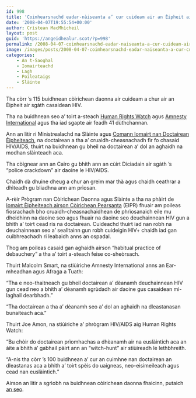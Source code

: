```yaml
---
id: 998
title: 'Coimhearsnachd eadar-nàiseanta a’ cur cuideam air an Èipheit air sgàth casaidean HIV/AIDS'
date: '2008-04-07T19:55:54+00:00'
author: Crìstean MacMhìcheil
layout: post
guid: 'https://angeidhealur.scot/?p=998'
permalink: /2008-04-07-coimhearsnachd-eadar-naiseanta-a-cur-cuideam-air-an-eipheit-air-sgath-casaidean-hiv-aids/
image: /images/posts/2008-04-07-coimhearsnachd-eadar-naiseanta-a-cur-cuideam-air-an-eipheit-air-sgsth-s-casaidean-hiv-aids.webp
categories:
    - An t-Saoghal
    - Iomairteachd
    - Lagh
    - Poileataigs
    - Slàinte
---
```


Tha còrr ’s 115 buidhnean còirichean daonna air cuideam a chur air an Èipheit air sgàth casaidean HIV.

Tha na buidhnean seo a’ toirt a-steach [Human Rights Watch](http://www.hrw.org/ "Làrach-lìn Human Rights Watch") agus [Amnesty International](http://www.amnesty.org/ "Làrach-lìn Amnesty International") agus tha iad sgapte air feadh 41 dùthchannan.

Ann an litir ri Ministrealachd na Slàinte agus [Comann Iomairt nan Doctairean Èipheiteach](http://www.ems.org.eg/ "Làrach-lìn Comann Iomairt nan Doctairean Èipheiteach"), na doctairean a tha a’ cruaidh-cheasnachadh fìr fo chasaid HIV/AIDS, thuirt na buidhnean gu bheil na doctairean a’ dol an aghaidh na modhan slàinteach aca.

Tha còignear ann an Cairo gu bhith ann an cùirt Diciadain air sgàth ’s “police crackdown” air daoine le HIV/AIDS.

Chaidh dà dhuine dheug a chur an greim mar thà agus chaidh ceathrar a dhìteadh gu bliadhna ann am prìosan.

A-rèir Prògram nan Còirichean Daonna agus Slàinte a tha na phàirt de [Iomairt Èipheiteach airson Còirichean Pearsanta](http://www.eipr.org/en/ "Làrach-lìn an EIPR") (EIPR) fhuair am poileas fiosrachach bho cruaidh-cheasnachaidhean de phrìosanaich eile mu dheidhinn na daoine seo agus fhuair na daoine seo deuchainnean HIV gun a bhith a’ toirt cead ris na doctairean. Cuideachd thuirt iad nan robh na deuchainnean seo a’ sealltainn gun robh cuideigin HIV+ chaidh iad gan cuibhreachadh ri leabaidh anns an ospadal.

Thog am poileas casaid gan aghaidh airson “habitual practice of debauchery” a tha a’ toirt a-steach feise co-sheòrsach.

Thuirt Malcolm Smart, na stiùiriche Amnesty International anns an Ear-mheadhan agus Afraga a Tuath:

“Tha e neo-thaitneach gu bheil doctairean a’ dèanamh deuchainnean HIV gun cead neo a bhith a’ dèanamh sgrùdadh air daoine gus casaidean mì-laghail dearbhadh.”

“Tha doctairean a tha a’ dèanamh seo a’ dol an aghaidh na dleastanasan bunaiteach aca.”

Thuirt Joe Amon, na stiùiriche a’ phrògram HIV/AIDS aig Human Rights Watch:

“Bu chòir do doctairean prìomhachas a dhèanamh air na euslàintich aca an àite a bhith a’ gabhail pàirt ann an “witch-hunt” air stiùireadh le lethbhreith.

“A-nis tha còrr ’s 100 buidhnean a’ cur an cuimhne nan doctairean an dleastanas aca a bhith a’ toirt spèis do uaigneas, neo-eisimeileach agus cead nan euslàintich.”

Airson an litir a sgrìobh na buidhnean còirichean daonna fhaicinn, putaich [an seo](http://hrw.org/english/docs/2008/04/07/egypt18439.htm "Làrach-lìn Human Rights Watch").
